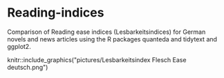 # Reading-indices

Comparison of Reading ease indices (Lesbarkeitsindices) for German novels and news articles using the R packages quanteda and tidytext and ggplot2.

knitr::include_graphics("pictures/Lesbarkeitsindex Flesch Ease deutsch.png")

